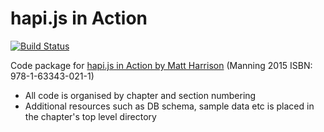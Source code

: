 hapi.js in Action
=================

[![Build Status](https://travis-ci.org/mtharrison/hapi.js-in-action.svg?branch=master)](https://travis-ci.org/mtharrison/hapi.js-in-action)

Code package for [hapi.js in Action by Matt Harrison](http://manning.com/harrison) (Manning 2015 ISBN: 978-1-63343-021-1)

- All code is organised by chapter and section numbering
- Additional resources such as DB schema, sample data etc is placed in the chapter's top level directory
